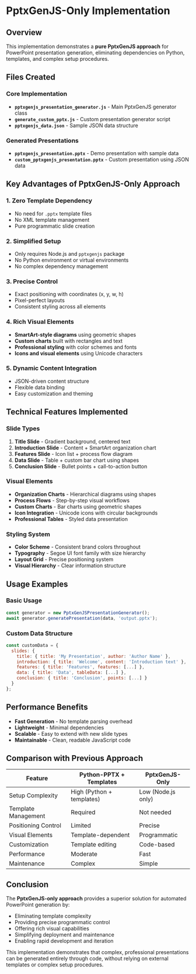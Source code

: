# PptxGenJS-Only Implementation

## Overview

This implementation demonstrates a **pure PptxGenJS approach** for PowerPoint presentation generation, eliminating dependencies on Python, templates, and complex setup procedures.

## Files Created

### Core Implementation
- **`pptxgenjs_presentation_generator.js`** - Main PptxGenJS generator class
- **`generate_custom_pptx.js`** - Custom presentation generator script
- **`pptxgenjs_data.json`** - Sample JSON data structure

### Generated Presentations
- **`pptxgenjs_presentation.pptx`** - Demo presentation with sample data
- **`custom_pptxgenjs_presentation.pptx`** - Custom presentation using JSON data

## Key Advantages of PptxGenJS-Only Approach

### 1. **Zero Template Dependency**
- No need for `.pptx` template files
- No XML template management
- Pure programmatic slide creation

### 2. **Simplified Setup**
- Only requires Node.js and `pptxgenjs` package
- No Python environment or virtual environments
- No complex dependency management

### 3. **Precise Control**
- Exact positioning with coordinates (x, y, w, h)
- Pixel-perfect layouts
- Consistent styling across all elements

### 4. **Rich Visual Elements**
- **SmartArt-style diagrams** using geometric shapes
- **Custom charts** built with rectangles and text
- **Professional styling** with color schemes and fonts
- **Icons and visual elements** using Unicode characters

### 5. **Dynamic Content Integration**
- JSON-driven content structure
- Flexible data binding
- Easy customization and theming

## Technical Features Implemented

### Slide Types
1. **Title Slide** - Gradient background, centered text
2. **Introduction Slide** - Content + SmartArt organization chart
3. **Features Slide** - Icon list + process flow diagram
4. **Data Slide** - Table + custom bar chart using shapes
5. **Conclusion Slide** - Bullet points + call-to-action button

### Visual Elements
- **Organization Charts** - Hierarchical diagrams using shapes
- **Process Flows** - Step-by-step visual workflows
- **Custom Charts** - Bar charts using geometric shapes
- **Icon Integration** - Unicode icons with circular backgrounds
- **Professional Tables** - Styled data presentation

### Styling System
- **Color Scheme** - Consistent brand colors throughout
- **Typography** - Segoe UI font family with size hierarchy
- **Layout Grid** - Precise positioning system
- **Visual Hierarchy** - Clear information structure

## Usage Examples

### Basic Usage
```javascript
const generator = new PptxGenJSPresentationGenerator();
await generator.generatePresentation(data, 'output.pptx');
```

### Custom Data Structure
```javascript
const customData = {
  slides: {
    title: { title: 'My Presentation', author: 'Author Name' },
    introduction: { title: 'Welcome', content: 'Introduction text' },
    features: { title: 'Features', features: [...] },
    data: { title: 'Data', tableData: [...] },
    conclusion: { title: 'Conclusion', points: [...] }
  }
};
```

## Performance Benefits

- **Fast Generation** - No template parsing overhead
- **Lightweight** - Minimal dependencies
- **Scalable** - Easy to extend with new slide types
- **Maintainable** - Clean, readable JavaScript code

## Comparison with Previous Approach

| Feature | Python-PPTX + Templates | PptxGenJS-Only |
|---------|-------------------------|----------------|
| Setup Complexity | High (Python + templates) | Low (Node.js only) |
| Template Management | Required | Not needed |
| Positioning Control | Limited | Precise |
| Visual Elements | Template-dependent | Programmatic |
| Customization | Template editing | Code-based |
| Performance | Moderate | Fast |
| Maintenance | Complex | Simple |

## Conclusion

The **PptxGenJS-only approach** provides a superior solution for automated PowerPoint generation by:

- Eliminating template complexity
- Providing precise programmatic control
- Offering rich visual capabilities
- Simplifying deployment and maintenance
- Enabling rapid development and iteration

This implementation demonstrates that complex, professional presentations can be generated entirely through code, without relying on external templates or complex setup procedures.